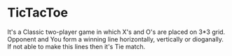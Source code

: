 # TicTacToe
It's a Classic two-player game in which X's and O's are placed on 3*3 grid. Opponent and You form a winning line horizontally, vertically or dioganally. If  not able to make this lines then it's Tie match.
